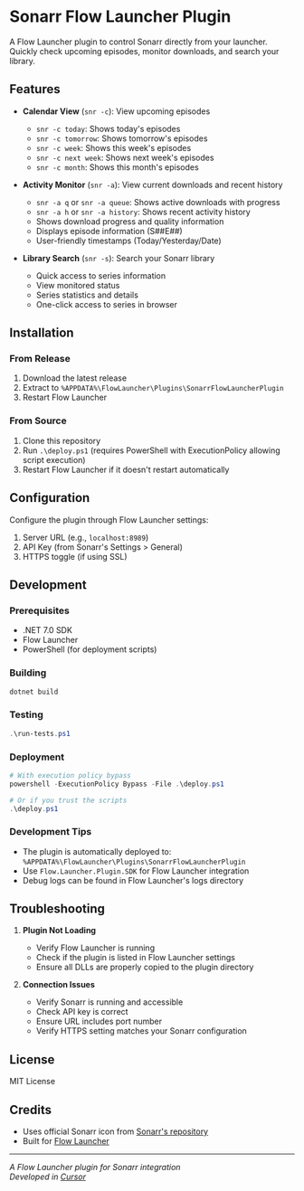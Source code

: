 # Sonarr Flow Launcher Plugin

A Flow Launcher plugin to control Sonarr directly from your launcher. Quickly check upcoming episodes, monitor downloads, and search your library.

## Features

- **Calendar View** (`snr -c`): View upcoming episodes
  - `snr -c today`: Shows today's episodes
  - `snr -c tomorrow`: Shows tomorrow's episodes
  - `snr -c week`: Shows this week's episodes
  - `snr -c next week`: Shows next week's episodes
  - `snr -c month`: Shows this month's episodes

- **Activity Monitor** (`snr -a`): View current downloads and recent history
  - `snr -a q` or `snr -a queue`: Shows active downloads with progress
  - `snr -a h` or `snr -a history`: Shows recent activity history
  - Shows download progress and quality information
  - Displays episode information (S##E##)
  - User-friendly timestamps (Today/Yesterday/Date)

- **Library Search** (`snr -s`): Search your Sonarr library
  - Quick access to series information
  - View monitored status
  - Series statistics and details
  - One-click access to series in browser

## Installation

### From Release
1. Download the latest release
2. Extract to `%APPDATA%\FlowLauncher\Plugins\SonarrFlowLauncherPlugin`
3. Restart Flow Launcher

### From Source
1. Clone this repository
2. Run `.\deploy.ps1` (requires PowerShell with ExecutionPolicy allowing script execution)
3. Restart Flow Launcher if it doesn't restart automatically

## Configuration

Configure the plugin through Flow Launcher settings:

1. Server URL (e.g., `localhost:8989`)
2. API Key (from Sonarr's Settings > General)
3. HTTPS toggle (if using SSL)

## Development

### Prerequisites
- .NET 7.0 SDK
- Flow Launcher
- PowerShell (for deployment scripts)

### Building
```powershell
dotnet build
```

### Testing
```powershell
.\run-tests.ps1
```

### Deployment
```powershell
# With execution policy bypass
powershell -ExecutionPolicy Bypass -File .\deploy.ps1

# Or if you trust the scripts
.\deploy.ps1
```

### Development Tips
- The plugin is automatically deployed to: `%APPDATA%\FlowLauncher\Plugins\SonarrFlowLauncherPlugin`
- Use `Flow.Launcher.Plugin.SDK` for Flow Launcher integration
- Debug logs can be found in Flow Launcher's logs directory

## Troubleshooting

1. **Plugin Not Loading**
   - Verify Flow Launcher is running
   - Check if the plugin is listed in Flow Launcher settings
   - Ensure all DLLs are properly copied to the plugin directory

2. **Connection Issues**
   - Verify Sonarr is running and accessible
   - Check API key is correct
   - Ensure URL includes port number
   - Verify HTTPS setting matches your Sonarr configuration

## License

MIT License

## Credits

- Uses official Sonarr icon from [Sonarr's repository](https://github.com/Sonarr/Sonarr)
- Built for [Flow Launcher](https://github.com/Flow-Launcher/Flow.Launcher)

---

*A Flow Launcher plugin for Sonarr integration*  
*Developed in [Cursor](https://cursor.sh/)*

